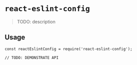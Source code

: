 # `react-eslint-config`

> TODO: description

## Usage

```
const reactEslintConfig = require('react-eslint-config');

// TODO: DEMONSTRATE API
```
